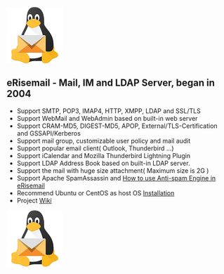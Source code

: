 ![erisemail](https://raw.githubusercontent.com/uplusware/erisemail/master/doc/erisemail.png)

## eRisemail - Mail, IM and LDAP Server, began in 2004
* Support SMTP, POP3, IMAP4, HTTP, XMPP, LDAP and SSL/TLS
* Support WebMail and WebAdmin based on built-in web server
* Support CRAM-MD5, DIGEST-MD5, APOP, External/TLS-Certification and GSSAPI/Kerberos
* Support mail group, customizable user policy and mail audit
* Support popular email client( Outlook, Thunderbird ...)
* Support iCalendar and Mozilla Thunderbird Lightning Plugin
* Support LDAP Address Book based on built-in LDAP server.
* Support the mail with huge size attachment( Maximum size is 2G )
* Support Apache SpamAssassin and [How to use Anti-spam Engine in eRisemail](https://github.com/uplusware/erisemail/wiki/How-to-use-Anti-spam-Engine-in-eRisemail)
* Recommend Ubuntu or CentOS as host OS [Installation](https://github.com/uplusware/erisemail/wiki/Installation)
* Project [Wiki](https://github.com/uplusware/erisemail/wiki)

![erisemail](https://raw.githubusercontent.com/uplusware/erisemail/master/doc/erisemail.png)
